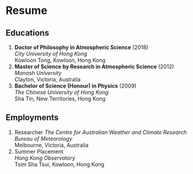 # Resume

## Educations
1. **Doctor of Philosophy in Atmospheric Science** (2018)  
*City University of Hong Kong*  
Kowloon Tong, Kowloon, Hong Kong
1. **Master of Science by Research in Atmospheric Science** (2012)  
*Monash University*  
Clayton, Victoria, Australia
1. **Bachelor of Science (Honour) in Physics** (2009)  
*The Chinese University of Hong Kong*  
Sha Tin, New Territories, Hong Kong

## Employments
1. Researcher
*The Centre for Australian Weather and Climate Research  
Bureau of Meteorology*  
Melbourne, Victoria, Australia
1. Summer Placement  
*Hong Kong Observatory*  
Tsim Sha Tsui, Kowloon, Hong Kong
